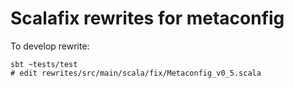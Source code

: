 # Scalafix rewrites for metaconfig

To develop rewrite:
```
sbt ~tests/test
# edit rewrites/src/main/scala/fix/Metaconfig_v0_5.scala
```
